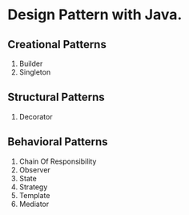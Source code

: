 # Design Pattern with Java.

## Creational Patterns
1. Builder
2. Singleton

## Structural Patterns
1. Decorator

## Behavioral Patterns
1. Chain Of Responsibility
2. Observer
3. State
4. Strategy
5. Template
6. Mediator

